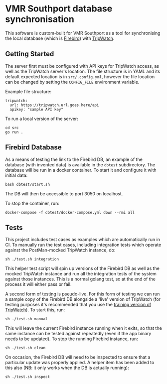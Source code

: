 # VMR Southport database synchronisation
This software is custom-built for VMR Southport as a tool for synchronising
the local database (which is [Firebird](https://firebirdsql.org/)) with
[TripWatch](https://tripwatch-training.platformrescue.com.au).

## Getting Started
The server first must be configured with API keys for TripWatch access, as well as
the TripWatch server's location. The file structure is in YAML and its default
expected location is in `src/.config.yml`, however the file location can be changed
by setting the `CONFIG_FILE` environment variable.

Example file structure:
```
tripwatch:
  url: https://tripwatch.url.goes.here/api
  apikey: "sample API key"
```

To run a local version of the server:
```
cd src
go run .
```

## Firebird Database
As a means of testing the link to the Firebird DB, an example of the database (with
invented data) is available in the `dbtest` subdirectory. The database will be run
in a docker container. To start it and configure it with initial data:
```
bash dbtest/start.sh
```
The DB will then be accessible to port 3050 on localhost.

To stop the container, run:
```
docker-compose -f dbtest/docker-compose.yml down --rmi all
```

## Tests
This project includes test cases as examples which are automatically run in CI. To
manually run the test cases, including integration tests which operate against the
PostMan-mocked TripWatch instance, do:
```
sh ./test.sh integration
```
This helper test script will spin up versions of the Firebird DB as well as the mocked
TripWatch instance and run all the integration tests of the system against those
instances. This is a normal golang test, so at the end of the process it will either
pass or fail.

A second form of testing is pseudo-live. For this form of testing we can run a sample
copy of the Firebird DB alongside a 'live' version of TripWatch (for testing purposes
it's recommended that you use the
[training version of TripWatch](https://tripwatch-training.platformrescue.com.au)).
To start this, run:
```
sh ./test.sh manual
```
This will leave the current Firebird instance running when it exits, so that the same
instance can be tested against repeatedly (even if the app binary needs to be updated).
To stop the running Firebird instance, run:
```
sh ./test.sh clean
```

On occasion, the Firebird DB will need to be inspected to ensure that a particular update
was properly applied. A helper item has been added to this also (NB: it only works when
the DB is actually running):
```
sh ./test.sh inspect
```

